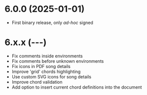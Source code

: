 # 6.0.0 (2025-01-01)

- First binary release, only *ad-hoc* signed

# 6.x.x (---)

- Fix comments inside environments
- Fix comments before unknown environments
- Fix icons in PDF song details
- Improve 'grid' chords highlighting
- Use custom SVG icons for song details
- Improve chord validation
- Add option to insert current chord definitions into the document
